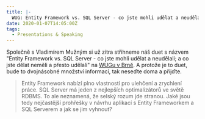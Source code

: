 ```yaml
---
title: |-
  WUG: Entity Framework vs. SQL Server - co jste mohli udělat a neudělali; a co jste dělat neměli a přesto udělali (Brno)
date: 2020-01-07T14:05:00Z
tags:
  - Presentations & Speaking
---
```

Společně s Vladimírem Mužným si už zítra střihneme náš duet s názvem "Entity Framework vs. SQL Server - co jste mohli udělat a neudělali; a co jste dělat neměli a přesto udělali" na [WUGu v Brně][1]. A protože je to duet, bude to dvojnásobné množství informací, tak neseďte doma a přijďte.

<!-- excerpt -->

> Entity Framework nabízí plno vlastností pro ulehčení a zrychlení práce. SQL Server má jeden z nejlepších optimalizátorů ve světě RDBMS. To ale neznamená, že selský rozum jde stranou. Jaké jsou tedy nejčastější prohřešky v návrhu aplikací s Entity Frameworkem a SQL Serverem a jak se jim vyhnout?

[1]: https://www.wug.cz/brno/akce/1242-Entity-Framework-vs-SQL-Server-co-jste-mohli-udelat-a-neudelali-a-co-jste-delat-nemeli-a-presto-udelali